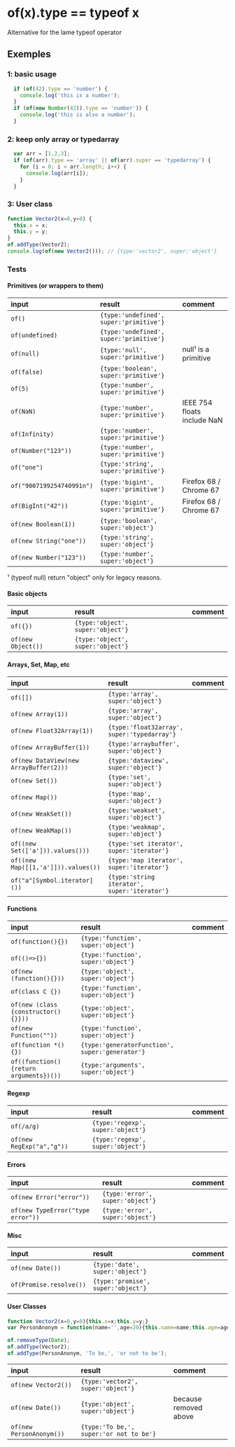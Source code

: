 # of(x).type == typeof x
Alternative for the lame typeof operator

## Exemples

 ### 1: basic usage
 ```javascript
   if (of(42).type == 'number') {
     console.log('this is a number');
   }
   if (of(new Number(42)).type == 'number')) {
     console.log('this is also a number');
   }
 ```
 
 ### 2: keep only array or typedarray
 ```javascript
   var arr = [1,2,3];
   if (of(arr).type == 'array' || of(arr).super == 'typedarray') {
     for (i = 0; i < arr.length; i++) {
       console.log(arr[i]);
     }
   }
 ```
 
 ### 3: User class
 ```javascript
 function Vector2(x=0,y=0) {
   this.x = x;
   this.y = y;
 }
 of.addType(Vector2);
 console.log(of(new Vector2())); // {type:'vector2', super:'object'}
 ```


### Tests
 
#### Primitives (or wrappers to them)

| input       | result      | comment     |
|:------------|:------------|:------------|
| `of()` | `{type:'undefined', super:'primitive'}` |  |
| `of(undefined)` | `{type:'undefined', super:'primitive'}` |  |
| `of(null)` | `{type:'null', super:'primitive'}` | null¹ is a primitive |
| `of(false)` | `{type:'boolean', super:'primitive'}` |  |
| `of(5)` | `{type:'number', super:'primitive'}` |  |
| `of(NaN)` | `{type:'number', super:'primitive'}` | IEEE 754 floats include NaN |
| `of(Infinity)` | `{type:'number', super:'primitive'}` |  |
| `of(Number("123"))` | `{type:'number', super:'primitive'}` |  |
| `of("one")` | `{type:'string', super:'primitive'}` |  |
| `of("9007199254740991n")` | `{type:'bigint', super:'primitive'}` | Firefox 68 / Chrome 67 |
| `of(BigInt("42"))` | `{type:'bigint', super:'primitive'}` | Firefox 68 / Chrome 67 |
| `of(new Boolean(1))` | `{type:'boolean', super:'object'}` |  |
| `of(new String("one"))` | `{type:'string', super:'object'}` |  |
| `of(new Number("123"))` | `{type:'number', super:'object'}` |  |

¹ (typeof null) return "object" only for legacy reasons.

#### Basic objects

| input       | result      | comment     |
|:------------|:------------|:------------|
| `of({})` | `{type:'object', super:'object'}` |  |
| `of(new Object())` | `{type:'object', super:'object'}` |  |

#### Arrays, Set, Map, etc

| input       | result      | comment     |
|:------------|:------------|:------------|
| `of([])` | `{type:'array', super:'object'}` |  |
| `of(new Array(1))` | `{type:'array', super:'object'}` |  |
| `of(new Float32Array(1))` | `{type:'float32array', super:'typedarray'}` |  |
| `of(new ArrayBuffer(1))` | `{type:'arraybuffer', super:'object'}` |  |
| `of(new DataView(new ArrayBuffer(2)))` | `{type:'dataview', super:'object'}` |  |
| `of(new Set())` | `{type:'set', super:'object'}` |  |
| `of(new Map())` | `{type:'map', super:'object'}` |  |
| `of(new WeakSet())` | `{type:'weakset', super:'object'}` |  |
| `of(new WeakMap())` | `{type:'weakmap', super:'object'}` |  |
| `of((new Set(['a'])).values()))` | `{type:'set iterator', super:'iterator'}` |  |
| `of((new Map([[1,'a']])).values())` | `{type:'map iterator', super:'iterator'}` |  |
| `of("a"[Symbol.iterator]())` | `{type:'string iterator', super:'iterator'}` |  |

#### Functions

| input       | result      | comment     |
|:------------|:------------|:------------|
| `of(function(){})` | `{type:'function', super:'object'}` |  |
| `of(()=>{})` | `{type:'function', super:'object'}` |  |
| `of(new (function(){}))` | `{type:'object', super:'object'}` |  |
| `of(class C {})` | `{type:'function', super:'object'}` |  |
| `of(new (class {constructor(){}}))` | `{type:'object', super:'object'}` |  |
| `of(new Function(""))` | `{type:'function', super:'object'}` |  |
| `of(function *(){})` | `{type:'generatorFunction', super:'generator'}` |  |
| `of((function(){return arguments})())` | `{type:'arguments', super:'object'}` |  |

#### Regexp

| input       | result      | comment     |
|:------------|:------------|:------------|
| `of(/a/g)` | `{type:'regexp', super:'object'}` |  |
| `of(new RegExp("a","g"))` | `{type:'regexp', super:'object'}` |  |

#### Errors

| input       | result      | comment     |
|:------------|:------------|:------------|
| `of(new Error("error"))` | `{type:'error', super:'object'}` |  |
| `of(new TypeError("type error"))` | `{type:'error', super:'object'}` |  |

#### Misc

| input       | result      | comment     |
|:------------|:------------|:------------|
| `of(new Date())` | `{type:'date', super:'object'}` |  |
| `of(Promise.resolve())` | `{type:'promise', super:'object'}` |  |

#### User Classes

```javascript
function Vector2(x=0,y=0){this.x=x;this.y=y;}
var PersonAnonym = function(name='',age=20){this.name=name;this.age=age;}

of.removeType(Date);
of.addType(Vector2);
of.addType(PersonAnonym, 'To be,', 'or not to be');
```
| input       | result      | comment     |
|:------------|:------------|:------------|
| `of(new Vector2())` | `{type:'vector2', super:'object'}` |  |
| `of(new Date())` | `{type:'object', super:'object'}` | because removed above |
| `of(new PersonAnonym())` | `{type:'To be,', super:'or not to be'}` |  |

